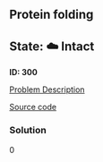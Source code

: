 ## Protein folding

## State: :cloud: **Intact**

**ID: 300**

[Problem Description](https://projecteuler.net/problem=300)

[Source code](main.cpp)

### Solution
0